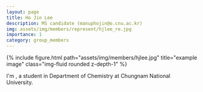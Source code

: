 ```yaml
---
layout: page
title: Ho Jin Lee
description: MS candidate (manuphojin@o.cnu.ac.kr)
img: assets/img/members/represent/hjlee_re.jpg
importance: 1
category: group_members
---
```



<div class="row">
    <div class="col-sm mt-3 mt-md-0">
        {% include figure.html path="assets/img/members/hjlee.jpg" title="example image" class="img-fluid rounded z-depth-1" %}
    </div>
</div>

I'm , a student in Department of Chemistry at Chungnam National University.